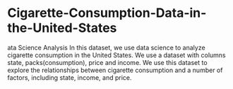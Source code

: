 # Cigarette-Consumption-Data-in-the-United-States
ata Science Analysis
In this dataset, we use data science to analyze cigarette consumption in the United States. We use a dataset with columns state, packs(consumption), price and income. We use this dataset to explore the relationships between cigarette consumption and a number of factors, including state, income, and price.
